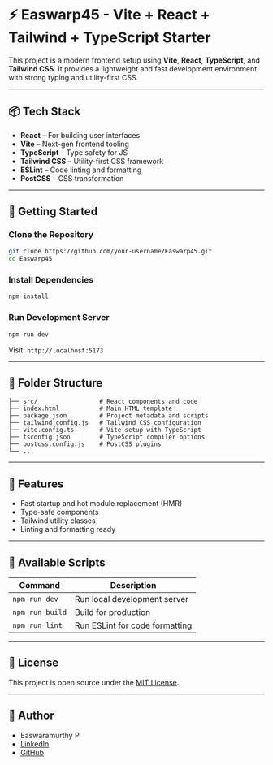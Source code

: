 # ⚡ Easwarp45 - Vite + React + Tailwind + TypeScript Starter

This project is a modern frontend setup using **Vite**, **React**, **TypeScript**, and **Tailwind CSS**. It provides a lightweight and fast development environment with strong typing and utility-first CSS.

---

## 📦 Tech Stack

* **React** – For building user interfaces
* **Vite** – Next-gen frontend tooling
* **TypeScript** – Type safety for JS
* **Tailwind CSS** – Utility-first CSS framework
* **ESLint** – Code linting and formatting
* **PostCSS** – CSS transformation

---

## 🚀 Getting Started

### Clone the Repository

```bash
git clone https://github.com/your-username/Easwarp45.git
cd Easwarp45
```

### Install Dependencies

```bash
npm install
```

### Run Development Server

```bash
npm run dev
```

Visit: `http://localhost:5173`

---

## 🐂 Folder Structure

```
├── src/                 # React components and code
├── index.html           # Main HTML template
├── package.json         # Project metadata and scripts
├── tailwind.config.js   # Tailwind CSS configuration
├── vite.config.ts       # Vite setup with TypeScript
├── tsconfig.json        # TypeScript compiler options
├── postcss.config.js    # PostCSS plugins
└── ...
```

---

## 📌 Features

* Fast startup and hot module replacement (HMR)
* Type-safe components
* Tailwind utility classes
* Linting and formatting ready

---

## 🧪 Available Scripts

| Command         | Description                    |
| --------------- | ------------------------------ |
| `npm run dev`   | Run local development server   |
| `npm run build` | Build for production           |
| `npm run lint`  | Run ESLint for code formatting |


---

## 📄 License

This project is open source under the [MIT License](LICENSE).

---

## 👤 Author

* Easwaramurthy P
* [LinkedIn]([https://linkedin.com/in/your-profile](https://www.linkedin.com/in/easwaramurthy-p-8b561a294/))
* [GitHub]([https://github.com/your-username](https://github.com/Easwarp45))
